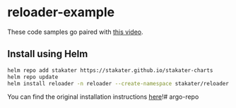 # reloader-example

These code samples go paired with [this video](https://youtu.be/1vodLYj9yy8).

## Install using Helm

```bash
helm repo add stakater https://stakater.github.io/stakater-charts
helm repo update
helm install reloader -n reloader --create-namespace stakater/reloader
```

You can find the original installation instructions [here](https://github.com/stakater/Reloader?tab=readme-ov-file#deploying-to-kubernetes)!# argo-repo
